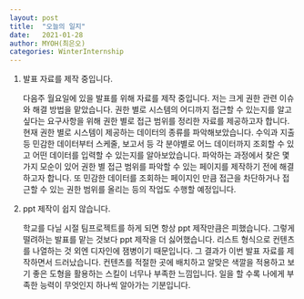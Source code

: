 ```yaml
---
layout: post
title:  "오늘의 일지"
date:   2021-01-28
author: MYOH(최은오)
categories: WinterInternship
---
```


1. 발표 자료를 제작 중입니다. 

   다음주 월요일에 있을 발표를 위해 자료를 제작 중입니다. 저는 크게 권한 관련 이슈와 해결 방법을 맡았습니다. 권한 별로 시스템의 어디까지 접근할 수 있는지를 알고 싶다는 요구사항을 위해 권한 별로 접근 범위를 정리한 자료를 제공하고자 합니다. 현재 권한 별로 시스템이 제공하는 데이터의 종류를 파악해보았습니다. 수익과 지출 등 민감한 데이터부터 스케줄, 보고서 등 각 분야별로 어느 데이터까지 조회할 수 있고 어떤 데이터를 입력할 수 있는지를 알아보았습니다. 파악하는 과정에서 찾은 몇 가지 모순이 있어 권한 별 접근 범위를 파악할 수 있는 페이지를 제작하기 전에 해결하고자 합니다. 또 민감한 데이터를 조회하는 페이지인 만큼 접근을 차단하거나 접근할 수 있는 권한 범위를 올리는 등의 작업도 수행할 예정입니다.  

2. ppt 제작이 쉽지 않습니다.

   학교를 다닐 시절 팀프로젝트를 하게 되면 항상 ppt 제작만큼은 피했습니다. 그렇게 떨려하는 발표를 맡는 것보다 ppt 제작을 더 싫어했습니다. 리스트 형식으로 컨텐츠를 나열하는 것 외엔 디자인에 잼병이기 때문입니다. 그 결과가 이번 발표 자료를 제작하면서 드러났습니다. 컨텐츠를 적절한 곳에 배치하고 알맞은 색깔을 적용하고 보기 좋은 도형을 활용하는 스킬이 너무나 부족한 느낌입니다. 일을 할 수록 나에게 부족한 능력이 무엇인지 하나씩 알아가는 기분입니다. 